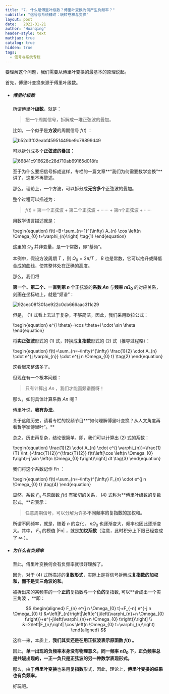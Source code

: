 ```yaml
---
title: "7. 什么是傅里叶级数？傅里叶变换为何产生负频率？"
subtitle: "信号与系统精讲：玩转卷积与变换"
layout: post
date:   2022-01-21
author: "Huanqing"
header-style: text
mathjax: true
catalog: true
hidden: true
tags:
  - 信号与系统专栏
---
```




要理解这个问题，我们需要从傅里叶变换的最基本的原理说起。

首先，傅里叶变换来源于傅里叶级数。



- ##### 傅里叶级数

  所谓傅里叶**级数**，就是：

  > 把一个周期信号，拆解成一堆正弦波的叠加。

  比如，一个似乎是**方波**的周期信号 $f(t)$ ：

  ![b52d3f02eabf45951449be9c79899d49](https://gitee.com/hawkingwu/PicGo/raw/master/b52d3f02eabf45951449be9c79899d49.jpg)

  可以拆分成多个**正弦波的叠加：**

  ![66841c916628c28d710ab69165d018fe](https://gitee.com/hawkingwu/PicGo/raw/master/66841c916628c28d710ab69165d018fe.jpg)

  至于为什么要把信号拆成这样，专栏的一篇文章**“我们为何需要数学变换”**讲了，这里不再赘述。

  那么，理论上，一个方波，可以拆分成**无穷多个**正弦波的叠加。

  整个过程可以描述为：

  > $f(t)$ = 第一个正弦波 + 第二个正弦波 + ······ + 第n个正弦波 + ······

  用数学语言描述就是：
  
  \begin{equation}
  f(t)=B+\sum_{n=1}^{\infty} A_{n} \cos \left(n \Omega_{0} t+\varphi_{n}\right) \tag{1}
  \end{equation}
  

  这里的 $\Omega_{0}$ 并非变量，是一个常数，即“基频”。

  本例中，假设方波周期 $T$ ，则 $\Omega_{0}=2\pi/T$ ， $B$ 也是常数，它可以抬升或降低合成的曲线，使其整体处在正确的高度。

  那么，我们将

  **第一个、第二个、一直到第 $n$ 个**正弦波的**系数 $An$** 与**频率 $n\Omega_{0}$** 的对应关系，刻画在坐标轴上，就是“频谱”：

  ![92cec08f301ae922c0cb666aac311c29](https://gitee.com/hawkingwu/PicGo/raw/master/92cec08f301ae922c0cb666aac311c29.jpg)

  但是， $(1)$ 式看上去过于复杂，不够简洁，因此，我们采用欧拉公式：
  
  \begin{equation}
  e^{i \theta}=\cos \theta+i \cdot \sin \theta
  \end{equation}
  
  将**实正弦波**形式的 $(1)$ 式，转换成**复指数**形式的 $(2)$ 式（推导过程略）：
  
  \begin{equation}
  f(t)=\sum_{n=-\infty}^{\infty} \frac{1}{2} \cdot A_{n} \cdot e^{j \varphi_{n}} \cdot e^{j n \Omega_{0} t} \tag{2}
  \end{equation}
  
  这看起来整洁多了。

  但现在有一个根本问题：

  > 只有计算出 $An$ ，我们才能画频谱图呀！

  那么，如何具体计算系数 $An$ 呢？

  傅里叶说，**我有办法**。

  关于这段历史，请看专栏的视频节目**“如何理解傅里叶变换？从人文角度再看哲学家傅里叶”。**

  总之，历史再复杂，结论很简单。即，我们可以计算出 $(2)$ 式的系数：
  
  \begin{equation}
  \frac{1}{2} \cdot A_{n} \cdot e^{j \varphi_{n}}=\frac{1}{T} \int_{-\frac{T}{2}}^{\frac{T}{2}} f(t)\left[\cos \left(n \Omega_{0} t\right)-j \sin \left(n \Omega_{0} t\right)\right] dt \tag{3}
  \end{equation}
  
  我们将这个系数记作 $Fn$ ：
  
  \begin{equation}
  f(t)=\sum_{n=-\infty}^{\infty} F_{n} \cdot e^{j n \Omega_{0} t} \tag{4}
  \end{equation}
  
  显然，系数 $F_n$ 与原函数 $f(t)$ 有密切的关系， $(4)$ 式称为**傅里叶级数的复数形式，**它表示：

  > 任意周期信号，可以分解为许多**不同频率的复指数的加权和。**
  
  所谓不同频率，就是，随着 $n$ 的变化， $n \Omega_{0}$ 也逐渐变大，频率也因此逐渐变大。其中， $F_{n}$ 的模值 $\lvert\mathrm{Fn}\rvert$ ，就是**加权系数**（注意，此时积分上下限已经变成了 $\infty$ ）。

  

- ##### 为什么有负频率

  至此，傅里叶变换何会有负频率就很好理解了。

  因为，对于 $(4)$ 式所描述的**复数形式**，实际上是将信号拆解成**复指数的加权和，而不是实三角波的和。**

  被拆出来的某频率的一个**正的**复指数与一个**负的**复指数, 可以**合成出一个实三角波 ，**即：
  
  $$
  \begin{aligned}
  F_{n} e^{j n \Omega_{0} t}+F_{-n} e^{-j n \Omega_{0} t} &=\left|F_{n}\right|\left[e^{j\left(\varphi_{n}+n \Omega_{0} t\right)}+e^{-j\left(\varphi_{n}+n \Omega_{0} t\right)}\right] \\
  &=2\left|F_{n}\right| \cos \left(n \Omega_{0} t+\varphi_{n}\right)
  \end{aligned}
  $$
  
  这样一来，本质上，**我们其实还是在用正弦波表示原函数 $f(t)$ 。**

  因此，**单一出现的负频率本身没有物理意义，**同一频率 $n \Omega_{0}$ 下，正负频率总是共轭出现的，一正一负只是**正弦波的另一种数学表现形式。**
  
  那么，由于**傅里叶变换**也采用**复指数**形式，因此，理论上，**傅里叶变换的结果也有负频率。**
  
  好玩吧。


